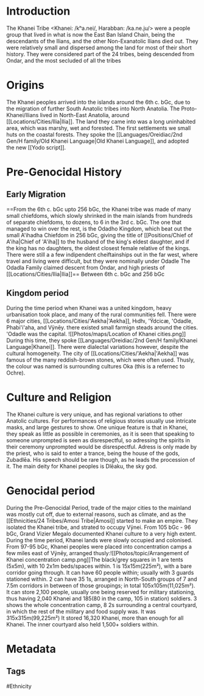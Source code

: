 # Introduction
The Khanei Tribe <Khanei: /kʰa.nei/, Harabban: /ka.ne.ju/> were a people group that lived in what is now the East Ban Island Chain, being the descendants of the Ilians, and the other Non-Exanatolic Ilians died out. They were relatively small and dispersed among the land for most of their short history. They were considered part of the 24 tribes, being descended from Ondar, and the most secluded of all the tribes
# Origins
The Khanei peoples arrived into the islands around the 6th c. bGc, due to the migration of further South Anatolic tribes into North Anatolia. The Proto-Khanei/Ilians lived in North-East Anatolia, around [[Locations/Cities/Ilia|Ilia]]. The land they came into was a long uninhabited area, which was marshy, wet and forested. The first settlements we small huts on the coastal forests. They spoke the [[Languages/Oreidiac/2nd Gen/H family/Old Khanei Language|Old Khanei Language]], and adopted the new [[Yodo script]].
# Pre-Genocidal History
## Early Migration
==From the 6th c. bGc upto 256 bGc, the Khanei tribe was made of many small chiefdoms, which slowly shrinked in the main islands from hundreds of separate chiefdoms, to dozens, to 6 in the 3rd c. bGc. The one that managed to win over the rest, is the Odadho Kingdom, which beat out the small A'ihadha Chiefdom in 256 bGc, giving the title of [[Positions/Chief of A'iha|Chief of 'A'iha]] to the husband of the king's eldest daughter, and if the king has no  daughters, the oldest closest female relative of the kings.
There were still a a few indipendent cheiftainships out in the far west, where travel and living were difficult, but they were nominally under Odadle
The Odadla Family claimed descent from Ondar, and high priests of [[Locations/Cities/Ilia|Ilia]]==
Between 6th c. bGc and 256 bGc
## Kingdom period
During the time period when Khanei was a united kingdom, heavy urbanisation took place, and many of the rural communities fell. There were 6 major cities, [[Locations/Cities/'Aekha|'Aekha]], Hıdhı, 'Ÿdcicæ, 'Odadle, Phabi'i'aha, and Vÿnēy. there existed small farmign steads around the cities. 'Odadle was the capital. 
![[Photos/maps/Location of Khanei cities.png]]
During this time, they spoke [[Languages/Oreidiac/2nd Gen/H family/Khanei Language|Khanei]]. There were dialectal variations however, despite the cultural homogeneity. The city of [[Locations/Cities/'Aekha|'Aekha]] was famous of the many reddish-brown stones, which were often used. Thusly, the colour was named is surrounding cultures Oka (this is a refernec to Ochre).
# Culture and Religion
The Khanei culture is very unique, and has regional variations to other Anatolic cultures.
For performances of religious stories usually use intricate masks, and large gestures to show. One unique feature is that in Khanei, they speak as little as possible in ceremonies, as it is seen that speaking to someone unprompted is seen as disrespectful, so adressing the spirits in their ceremony unprompted would be disrespectful.
Adress is only made by the priest, who is said to enter a trance, being the house of the gods, Zubadlēa. His speech should be rare though, as he leads the procession of it.
The main deity for Khanei peoples is Dlēaku, the sky god. 
# Genocidal period
During the Pre-Genocidal Period, trade of the major cities to the mainland was mostly cut off, due to external reasons, such as climate, and as the [[Ethnicities/24 Tribes/Amosi Tribe|Amosi]] started to make an empire. They isolated the Khanei tribe, and strated to occupy Vÿnei.
From 105 bGc - 96 bGc, Grand Vizier Megalo documented Khanei culture to a very high extent.
During the time period, Khanei lands were slowly occupied and colonised.
From 97-95 bGc, Khanei peoples were placed into concentration camps a few miles east of Vÿnēy, arranged thusly:![[Photos/topic/Arrangement of Khanei concentration camp.png]]The black/grey squares in 1 are tents (5x5m), with 10 2x1m beds/spaces within.
1 is 15x15m(225m²), with a bare corridor going through. It can have 60 people within; usually with 3 guards stationed within.
2 can have 35 1s, arranged in North-South groups of 7 and 7.5m corridors in between of those groupings; in total 105x105m(11,025m²). It can store 2,100 people, usually one being reserved for military stationing, thus having 2,040 Khanei and 185(80 in the camp, 105 in station) soldiers.
3 shows the whole concentration camp, 8 2s surrounding a central courtyard, in which the rest of the military and food supply was. It was 315x315m(99,225m²)
It stored 16,320 Khanei, more than enough for all Khanei. The inner courtyard also held 1,500+ soldiers within.
# Metadata
## Tags
#Ethnicity
